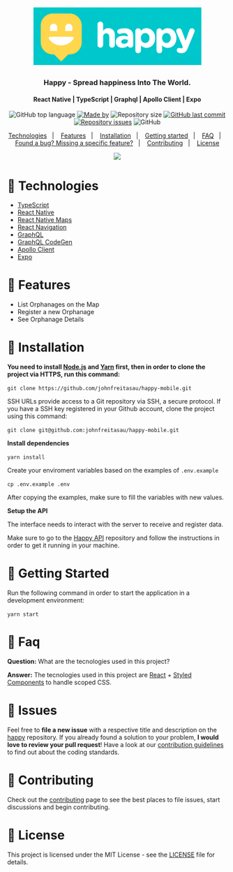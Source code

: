 <h1 align="center">
  <img src=".github/images/logo.png" alt="Happy">
</h1>

<h3 align="center">
  Happy - Spread happiness Into The World.
</h3>

<h4 align="center">React Native | TypeScript | Graphql | Apollo Client | Expo</h4>
<!-- E02041 -->
<p align="center">
  <img alt="GitHub top language" src="https://img.shields.io/github/languages/top/johnfreitasau/happy-mobile?color=%2329B6D2">
  <a href="https://www.linkedin.com/in/johnfreitasau/"><img alt="Made by" src="https://img.shields.io/badge/made%20by-John%20Freitas-%2329B6D2"></a>
  <img alt="Repository size" src="https://img.shields.io/github/repo-size/johnfreitasau/happy-mobile?color=%2329B6D2">
  <a href="https://github.com/johnfreitasau/happy-mobile/commits/master"><img alt="GitHub last commit" src="https://img.shields.io/github/last-commit/johnfreitasau/happy-mobile?color=%2329B6D2"></a>
  <a href="https://github.com/johnfreitasau/happy-mobile/issues"><img alt="Repository issues" src="https://img.shields.io/github/issues/johnfreitasau/happy-mobile?color=%2329B6D2"></a>
  <img alt="GitHub" src="https://img.shields.io/github/license/johnfreitasau/happy-mobile?color=%2329B6D2">
</p>

<p align="center">
  <a href="#rocket-technologies">Technologies</a>&nbsp;&nbsp;&nbsp;|&nbsp;&nbsp;&nbsp;
  <a href="#rocket-features">Features</a>&nbsp;&nbsp;&nbsp;|&nbsp;&nbsp;&nbsp;
  <a href="#construction_worker-installation">Installation</a>&nbsp;&nbsp;&nbsp;|&nbsp;&nbsp;&nbsp;
  <a href="#runner-getting-started">Getting started</a>&nbsp;&nbsp;&nbsp;|&nbsp;&nbsp;&nbsp;
  <a href="#postbox-faq">FAQ</a>&nbsp;&nbsp;&nbsp;|&nbsp;&nbsp;&nbsp;
  <a href="#bug-issues">Found a bug? Missing a specific feature?</a>&nbsp;&nbsp;&nbsp;|&nbsp;&nbsp;&nbsp;
  <a href="#tada-contributing">Contributing</a>&nbsp;&nbsp;&nbsp;|&nbsp;&nbsp;&nbsp;
  <a href="#closed_book-license">License</a>
</p>

<p align="center">
   <img src="./.github/images/happy_mobile_demo1.gif" width="300"/>
</p>


# :rocket: Technologies

- [TypeScript](https://www.typescriptlang.org/)
- [React Native](https://reactnative.dev/)
- [React Native Maps]()
- [React Navigation](https://reactnavigation.org/)
- [GraphQL](https://graphql.org/)
- [GraphQL CodeGen](https://graphql-code-generator.com/)
- [Apollo Client](https://www.apollographql.com/docs/react/)
- [Expo](https://expo.io/)


# :rocket: Features

* List Orphanages on the Map
* Register a new Orphanage
* See Orphanage Details

# :construction_worker: Installation

**You need to install [Node.js](https://nodejs.org/en/download/) and [Yarn](https://yarnpkg.com/) first, then in order to clone the project via HTTPS, run this command:**

```git clone https://github.com/johnfreitasau/happy-mobile.git```

SSH URLs provide access to a Git repository via SSH, a secure protocol. If you have a SSH key registered in your Github account, clone the project using this command:

```git clone git@github.com:johnfreitasau/happy-mobile.git```


**Install dependencies**

```yarn install```

Create your enviroment variables based on the examples of ```.env.example```

```cp .env.example .env```

After copying the examples, make sure to fill the variables with new values.


**Setup the API**

The interface needs to interact with the server to receive and register data.

Make sure to go to the [Happy API](https://github.com/johnfreitasau/happy-api) repository and follow the instructions in order to get it running in your machine.


# :runner: Getting Started

Run the following command in order to start the application in a development environment:

```yarn start```


# :postbox: Faq

**Question:** What are the tecnologies used in this project?

**Answer:** The tecnologies used in this project are [React](https://pt-br.reactjs.org/) + [Styled Components](https://styled-components.com/) to handle scoped CSS.


# :bug: Issues

Feel free to **file a new issue** with a respective title and description on the [happy](https://github.com/johnfreitasau/happy-mobile/issues) repository. If you already found a solution to your problem, **I would love to review your pull request**! Have a look at our [contribution guidelines](https://github.com/johnfreitasau/happy-mobile/blob/main/CONTRIBUTING.md) to find out about the coding standards.

# :tada: Contributing

Check out the [contributing](https://github.com/johnfreitasau/happy-mobile/blob/main/CONTRIBUTING.md) page to see the best places to file issues, start discussions and begin contributing.


# :closed_book: License

This project is licensed under the MIT License - see the [LICENSE](LICENSE) file for details.
